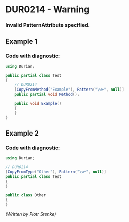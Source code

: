 # DUR0214 - Warning
### Invalid PatternAttribute specified.

## Example 1

### Code with diagnostic:

```csharp
using Durian;

public partial class Test
{
	// DUR0214
	[CopyFromMethod("Example"), Pattern("\w+", null)]
	public partial void Method();

	public void Example()
	{
	}
}

```

## Example 2

### Code with diagnostic:

```csharp
using Durian;

// DUR0214
[CopyFromType("Other"), Pattern("\w+", null)]
public partial class Test
{
}

public class Other
{
}


```

*\(Written by Piotr Stenke\)*